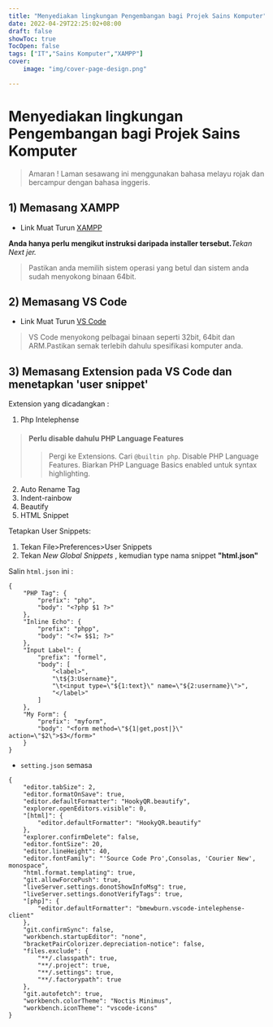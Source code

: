 ```yaml
---
title: "Menyediakan lingkungan Pengembangan bagi Projek Sains Komputer"
date: 2022-04-29T22:25:02+08:00
draft: false
showToc: true
TocOpen: false
tags: ["IT","Sains Komputer","XAMPP"]
cover:
    image: "img/cover-page-design.png" 

---
```


# Menyediakan lingkungan Pengembangan bagi Projek Sains Komputer

> Amaran ! Laman sesawang ini menggunakan bahasa melayu rojak dan bercampur dengan bahasa inggeris. 

## 1) Memasang XAMPP

+ Link Muat Turun [XAMPP](https://www.apachefriends.org/download.html)

**Anda hanya perlu mengikut instruksi daripada installer tersebut.**<i>Tekan Next jer.</i>

> Pastikan anda memilih sistem operasi yang betul dan sistem anda sudah menyokong binaan 64bit.


## 2) Memasang VS Code
+ Link Muat Turun [VS Code](https://code.visualstudio.com/download)

> VS Code menyokong pelbagai binaan seperti 32bit, 64bit dan ARM.Pastikan semak terlebih dahulu spesifikasi komputer anda.
## 3) Memasang Extension pada VS Code dan menetapkan 'user snippet'

Extension yang dicadangkan :
1. Php Intelephense

> #### Perlu disable dahulu **PHP Language Features**
>
>> Pergi ke Extensions. Cari `@builtin php`. Disable PHP Language Features. Biarkan PHP Language Basics enabled untuk syntax highlighting.


2. Auto Rename Tag
3. Indent-rainbow
4. Beautify
5. HTML Snippet

Tetapkan User Snippets:

1. Tekan File>Preferences>User Snippets
2. Tekan *New Global Snippets* , kemudian type nama snippet **"html.json"**

Salin `html.json` ini :
```
{
	"PHP Tag": {
		"prefix": "php",
		"body": "<?php $1 ?>"
	},
	"Inline Echo": {
		"prefix": "phpp",
		"body": "<?= $$1; ?>"
	},
	"Input Label": {
		"prefix": "formel",
		"body": [
			"<label>",
			"\t${3:Username}",
			"\t<input type=\"${1:text}\" name=\"${2:username}\">",
			"</label>"
		]
	},
	"My Form": {
		"prefix": "myform",
		"body": "<form method=\"${1|get,post|}\" action=\"$2\">$3</form>"
	}
}
```

+ `setting.json` semasa
```
{
    "editor.tabSize": 2,
    "editor.formatOnSave": true,
    "editor.defaultFormatter": "HookyQR.beautify",
    "explorer.openEditors.visible": 0,
    "[html]": {
        "editor.defaultFormatter": "HookyQR.beautify"
    },
    "explorer.confirmDelete": false,
    "editor.fontSize": 20,
    "editor.lineHeight": 40,
    "editor.fontFamily": "'Source Code Pro',Consolas, 'Courier New', monospace",
    "html.format.templating": true,
    "git.allowForcePush": true,
    "liveServer.settings.donotShowInfoMsg": true,
    "liveServer.settings.donotVerifyTags": true,
    "[php]": {
        "editor.defaultFormatter": "bmewburn.vscode-intelephense-client"
    },
    "git.confirmSync": false,
    "workbench.startupEditor": "none",
    "bracketPairColorizer.depreciation-notice": false,
    "files.exclude": {
        "**/.classpath": true,
        "**/.project": true,
        "**/.settings": true,
        "**/.factorypath": true
    },
    "git.autofetch": true,
    "workbench.colorTheme": "Noctis Minimus",
    "workbench.iconTheme": "vscode-icons"
}
```